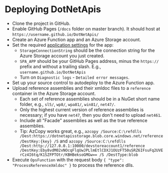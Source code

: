 # Deploying DotNetApis

- Clone the project in GitHub.
- Enable GitHub Pages (`/docs` folder on master branch). It should host at `https://username.github.io/DotNetApis/`
- Create an Azure Function app and an Azure Storage account.
- Set the required [application settings](./settings.md) for the app:
  - `StorageConnectionString` should be the connection string for the Azure Storage account you just created.
  - `SPA_APP` should be your GitHub Pages address, minus the `https://` prefix and without a trailing slash. E.g., `username.github.io/DotNetApis`
  - Turn on `Diagnostic logs` - `Detailed error messages`.
- Set up your source control to autodeploy to the Azure Function app.
- Upload reference assemblies and their xmldoc files to a `reference` container in the Azure Storage account.
  - Each set of reference assemblies should be in a NuGet short name folder, e.g., `sl5/`, `wp8/`, `wpa81/`, `win81/`, `net47/`.
  - Only the highest current version of reference assemblies is necessary; if you have `net47`, then you don't need to upload `net461`.
  - Include all "Facade" assemblies as well as the true reference assemblies.
  - Tip: AzCopy works great, e.g., `azcopy /Source:C:\refdlls /Dest:https://dotnetapisstorage.blob.core.windows.net/reference /DestKey:{key} /S` and `azcopy /Source:C:\refdlls /Dest:http://127.0.0.1:10000/devstoreaccount1/reference /DestKey:Eby8vdM02xNOcqFlqUwJPLlmEtlCDXJ1OUzFT50uSRZ6IFsuFq2UVErCz4I6tq/K1SZFPTOtr/KBHBeksoGMGw== /S /DestType:blob`
- Execute `OpsFunction` with the request body `{ "type": "ProcessReferenceXmldoc" }` to process the reference dlls.